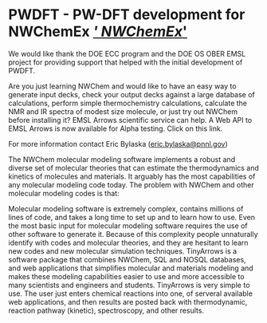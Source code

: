 # PWDFT - PW-DFT development for NWChemEx [*' NWChemEx*'](https://www.exascaleproject.org/research-project/nwchemex/)



We would like thank the DOE ECC program and the DOE OS OBER EMSL project for providing support that helped with the initial development of PWDFT.

Are you just learning NWChem and would like to have an easy way to generate input decks, check your output decks against a large database of calculations, perform simple thermochemistry calculations, calculate the NMR and IR spectra of modest size molecule, or just try out NWChem before installing it? EMSL Arrows scientific service can help. A Web API to EMSL Arrows is now available for Alpha testing. Click on this link.

For more information contact Eric Bylaska (eric.bylaska@pnnl.gov)

The NWChem molecular modeling software implements a robust and diverse set of molecular theories that can estimate the thermodynamics and kinetics of molecules and materials. It arguably has the most capabilities of any molecular modeling code today. The problem with NWChem and other molecular modeling codes is that:

Molecular modeling software is extremely complex, contains millions of lines of code, and takes a long time to set up and to learn how to use.
Even the most basic input for molecular modeling software requires the use of other software to generate it.
Because of this complexity people unnaturally identify with codes and molecular theories, and they are hesitant to learn new codes and new molecular simulation techniques.
TinyArrows is a software package that combines NWChem, SQL and NOSQL databases, and web applications that simplifies molecular and materials modeling and makes these modeling capabilities easier to use and more accessible to many scientists and engineers and students. TinyArrows is very simple to use. The user just enters chemical reactions into one, of serveral available web applications, and then results are posted back with thermodynamic, reaction pathway (kinetic), spectroscopy, and other results.


